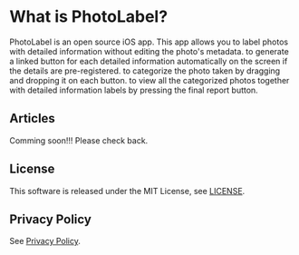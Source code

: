 # What is PhotoLabel?
PhotoLabel is an open source iOS app.
This app allows you
to label photos with detailed information without editing the photo's metadata. 
to generate a linked button for each detailed information automatically on the screen if the details are pre-registered.
to categorize the photo taken by dragging and dropping it on each button. 
to view all the categorized photos together with detailed information labels by pressing the final report button.
## Articles

Comming soon!!! 
Please check back.

## License

This software is released under the MIT License, see [LICENSE](./LICENSE).

## Privacy Policy

See [Privacy Policy](./docs/PrivacyPolicy/ja.md).
